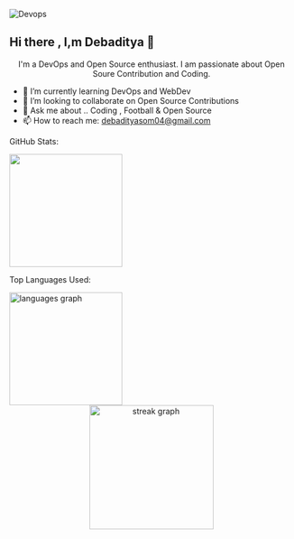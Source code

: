 ![Devops](https://github.com/Debaditya-Som/Debaditya-Som/assets/121785700/30219086-4351-4614-adca-7bb78ed19ed2)
## Hi there , I,m Debaditya 👋





 <center> I'm a DevOps and Open Source enthusiast. I am passionate about Open Soure Contribution and Coding.</center>


- 🌱 I’m currently learning DevOps and WebDev
- 👯 I’m looking to collaborate on Open Source Contributions
- 💬 Ask me about .. Coding , Football & Open Source 
- 📫 How to reach me: debadityasom04@gmail.com

GitHub Stats: 

<img height=200 align="center" src="https://github-readme-stats.vercel.app/api?username=debaditya-som&show_icons=true&rank_icon=github&theme=highcontrast&card_width=320" />

Top Languages Used:

<img  align="center" src="https://github-readme-stats.vercel.app/api/top-langs?username=debaditya-som&show_icons=true&hide_title=false&layout=compact&card_width=320&langs_count=5&theme=dark&order=2&card_width=320" height="200" alt="languages graph"  />

<div align="center">
  <img src="https://streak-stats.demolab.com?user=debaditya-som&locale=en&mode=daily&theme=highcontras&hide_border=false&border_radius=5&order=3" height="220" alt="streak graph"  />
</div>
